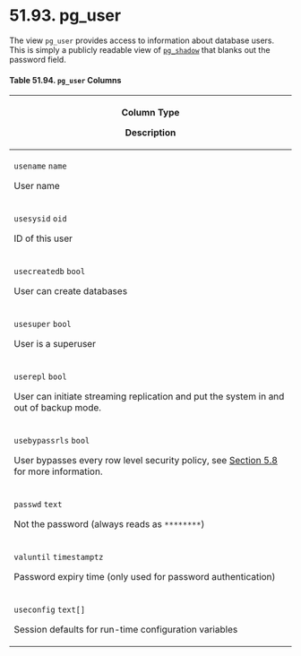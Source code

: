 # 51.93. pg\_user

The view `pg_user` provides access to information about database users. This is simply a publicly readable view of [`pg_shadow`](https://www.postgresql.org/docs/13/view-pg-shadow.html) that blanks out the password field.

#### **Table 51.94. `pg_user` Columns**

| <p>Column Type</p><p>Description</p>                                                                                                                                                                                |
| ------------------------------------------------------------------------------------------------------------------------------------------------------------------------------------------------------------------- |
| <p><code>usename</code> <code>name</code></p><p>User name</p>                                                                                                                                                       |
| <p><code>usesysid</code> <code>oid</code></p><p>ID of this user</p>                                                                                                                                                 |
| <p><code>usecreatedb</code> <code>bool</code></p><p>User can create databases</p>                                                                                                                                   |
| <p><code>usesuper</code> <code>bool</code></p><p>User is a superuser</p>                                                                                                                                            |
| <p><code>userepl</code> <code>bool</code></p><p>User can initiate streaming replication and put the system in and out of backup mode.</p>                                                                           |
| <p><code>usebypassrls</code> <code>bool</code></p><p>User bypasses every row level security policy, see <a href="https://www.postgresql.org/docs/13/ddl-rowsecurity.html">Section 5.8</a> for more information.</p> |
| <p><code>passwd</code> <code>text</code></p><p>Not the password (always reads as <code>********</code>)</p>                                                                                                         |
| <p><code>valuntil</code> <code>timestamptz</code></p><p>Password expiry time (only used for password authentication)</p>                                                                                            |
| <p><code>useconfig</code> <code>text[]</code></p><p>Session defaults for run-time configuration variables</p>                                                                                                       |
